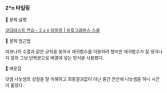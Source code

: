 ### 2*n 타일링

📌 문제 설명

[코딩테스트 연습 - 2 x n 타일링 | 프로그래머스 스쿨](https://school.programmers.co.kr/learn/courses/30/lessons/12900)

📌 문제 접근법

피보나치 수열과 같은 규칙을 찾아서 재귀함수를 이용하려 했지만 재귀함수가 잘 생각나지 않아 그냥 반복문으로 배열에 넣는 방식을 사용했다.

📌 배운점

덧셈 나눗셈의 성질을 잘 이해하고 최종결과값이 아닌 중간 연산에 나눗셈을 하니 시간이 줄었다.
